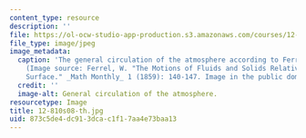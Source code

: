 ```yaml
---
content_type: resource
description: ''
file: https://ol-ocw-studio-app-production.s3.amazonaws.com/courses/12-810-dynamics-of-the-atmosphere-spring-2008/873c5de4dc913dcac1f17aa4e73baa13_12-810s08-th.jpg
file_type: image/jpeg
image_metadata:
  caption: 'The general circulation of the atmosphere according to Ferrel (1859).
    (Image source: Ferrel, W. "The Motions of Fluids and Solids Relative to the Earth''s
    Surface." _Math Monthly_ 1 (1859): 140-147. Image in the public domain.)'
  credit: ''
  image-alt: General circulation of the atmosphere.
resourcetype: Image
title: 12-810s08-th.jpg
uid: 873c5de4-dc91-3dca-c1f1-7aa4e73baa13
---
```

